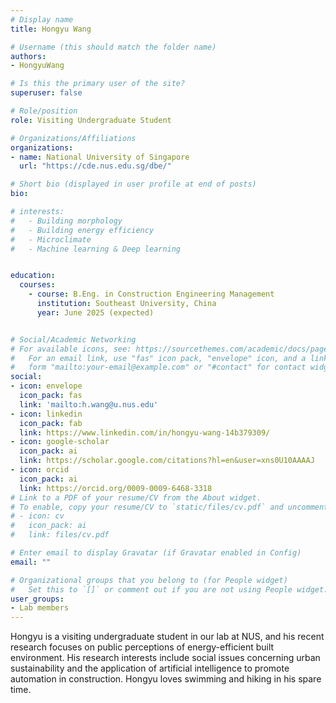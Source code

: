```yaml
---
# Display name
title: Hongyu Wang

# Username (this should match the folder name)
authors:
- HongyuWang

# Is this the primary user of the site?
superuser: false

# Role/position
role: Visiting Undergraduate Student

# Organizations/Affiliations
organizations:
- name: National University of Singapore
  url: "https://cde.nus.edu.sg/dbe/"

# Short bio (displayed in user profile at end of posts)
bio:

# interests:
#   - Building morphology
#   - Building energy efficiency
#   - Microclimate
#   - Machine learning & Deep learning


education:
  courses:
    - course: B.Eng. in Construction Engineering Management
      institution: Southeast University, China
      year: June 2025 (expected)


# Social/Academic Networking
# For available icons, see: https://sourcethemes.com/academic/docs/page-builder/#icons
#   For an email link, use "fas" icon pack, "envelope" icon, and a link in the
#   form "mailto:your-email@example.com" or "#contact" for contact widget.
social:
- icon: envelope
  icon_pack: fas
  link: 'mailto:h.wang@u.nus.edu'
- icon: linkedin
  icon_pack: fab
  link: https://www.linkedin.com/in/hongyu-wang-14b379309/
- icon: google-scholar
  icon_pack: ai
  link: https://scholar.google.com/citations?hl=en&user=xns0U10AAAAJ
- icon: orcid
  icon_pack: ai
  link: https://orcid.org/0009-0009-6468-3318
# Link to a PDF of your resume/CV from the About widget.
# To enable, copy your resume/CV to `static/files/cv.pdf` and uncomment the lines below.
# - icon: cv
#   icon_pack: ai
#   link: files/cv.pdf

# Enter email to display Gravatar (if Gravatar enabled in Config)
email: ""

# Organizational groups that you belong to (for People widget)
#   Set this to `[]` or comment out if you are not using People widget.
user_groups:
- Lab members
---
```


Hongyu is a visiting undergraduate student in our lab at NUS, and his recent research focuses on public perceptions of energy-efficient built environment. His research interests include social issues concerning urban sustainability and the application of artificial intelligence to promote automation in construction. Hongyu loves swimming and hiking in his spare time.
